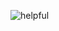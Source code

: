 <p align="center>
<a href="https://ibb.co/D167xpL"><img src="https://i.ibb.co/D167xpL/helpful.jpg" alt="helpful"></a>
</p>
